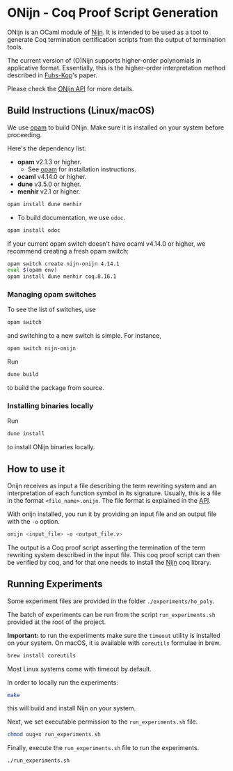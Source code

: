 # ONijn - Coq Proof Script Generation

ONijn is an OCaml module of
[Nijn](https://github.com/nmvdw/Nijn).
It is intended to be used as a tool to generate Coq termination certification
scripts from the output of termination tools.

The current version of (O)Nijn supports higher-order polynomials in applicative format.
Essentially,
this is the higher-order interpretation method described in
[Fuhs-Kop](https://drops.dagstuhl.de/opus/volltexte/2012/3492/)'s paper.

Please check the [ONijn API](https://deividrvale.github.io/nijn-coq-script-generation/onijn/index.html) for more details.

## Build Instructions (Linux/macOS)

We use [opam](https://opam.ocaml.org/doc/Install.html) to build ONijn.
Make sure it is installed on your system before proceeding.

Here's the dependency list:

- **opam** v2.1.3 or higher.
  - See [opam](https://opam.ocaml.org/doc/Install.html) for installation instructions.
- **ocaml** v4.14.0 or higher.
- **dune** v3.5.0 or higher.
- **menhir** v2.1 or higher.

```bash
opam install dune menhir
```

- To build documentation, we use ``odoc``.

```bash
opam install odoc
```

If your current opam switch doesn't have ocaml v4.14.0 or higher,
we recommend creating a fresh opam switch:

```bash
opam switch create nijn-onijn 4.14.1
eval $(opam env)
opam install dune menhir coq.8.16.1
```

### Managing opam switches

To see the list of switches, use

```bash
opam switch
```

and switching to a new switch is simple.
For instance,

```bash
opam switch nijn-onijn
```



Run

```bash
dune build
```

to build the package from source.

### Installing binaries locally

Run

```ocaml
dune install
```

to install ONijn binaries locally.

## How to use it

Onijn receives as input a file describing the term rewriting system and an interpretation of each function symbol in its
signature.
Usually, this is a file in the format ``<file_name>.onijn``.
The file format is explained in the [API](https://deividrvale.github.io/nijn-coq-script-generation/onijn/index.html#input-file-format).

With onijn installed,
you run it by providing an input file and an output file with the ``-o`` option.

```bash
onijn <input_file> -o <output_file.v>
```

The output is a Coq proof script asserting the termination
of the term rewriting system described in the input file.
This coq proof script can then be verified by coq,
and for that one needs to install the [Nijn](https://github.com/nmvdw/Nijn) coq library.

## Running Experiments

Some experiment files are provided in the folder ``./experiments/ho_poly``.

The batch of experiments can be run from the script
``run_experiments.sh`` provided at the root of the project.

**Important:** to run the experiments make sure the
``timeout`` utility is installed on your system.
On macOS, it is available with ``coreutils`` formulae in brew.

```bash
brew install coreutils
```

Most Linux systems come with timeout by default.

In order to locally run the experiments:

```bash
make
```

this will build and install Nijn on your system.

Next, we set executable permission to the ``run_experiments.sh`` file.

```bash
chmod oug+x run_experiments.sh
```

Finally, execute the ``run_experiments.sh`` file to run the experiments.

```bash
./run_experiments.sh
```
